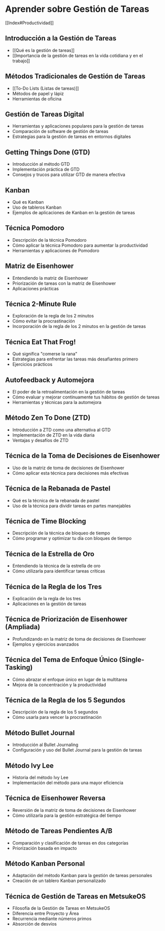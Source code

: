 # Aprender sobre Gestión de Tareas

[[Index#Productividad]]

## Introducción a la Gestión de Tareas

- [[Qué es la gestión de tareas]]
- [[Importancia de la gestión de tareas en la vida cotidiana y en el trabajo]]

## Métodos Tradicionales de Gestión de Tareas

- [[To-Do Lists (Listas de tareas)]]
- Métodos de papel y lápiz
- Herramientas de oficina

## Gestión de Tareas Digital

- Herramientas y aplicaciones populares para la gestión de tareas
- Comparación de software de gestión de tareas
- Estrategias para la gestión de tareas en entornos digitales

## Getting Things Done (GTD)

- Introducción al método GTD
- Implementación práctica de GTD
- Consejos y trucos para utilizar GTD de manera efectiva

## Kanban

- Qué es Kanban
- Uso de tableros Kanban
- Ejemplos de aplicaciones de Kanban en la gestión de tareas

## Técnica Pomodoro

- Descripción de la técnica Pomodoro
- Cómo aplicar la técnica Pomodoro para aumentar la productividad
- Herramientas y aplicaciones de Pomodoro

## Matriz de Eisenhower

- Entendiendo la matriz de Eisenhower
- Priorización de tareas con la matriz de Eisenhower
- Aplicaciones prácticas

## Técnica 2-Minute Rule

- Exploración de la regla de los 2 minutos
- Cómo evitar la procrastinación
- Incorporación de la regla de los 2 minutos en la gestión de tareas

## Técnica Eat That Frog!

- Qué significa "comerse la rana"
- Estrategias para enfrentar las tareas más desafiantes primero
- Ejercicios prácticos

## Autofeedback y Automejora

- El poder de la retroalimentación en la gestión de tareas
- Cómo evaluar y mejorar continuamente tus hábitos de gestión de tareas
- Herramientas y técnicas para la automejora

## Método Zen To Done (ZTD)

- Introducción a ZTD como una alternativa al GTD
- Implementación de ZTD en la vida diaria
- Ventajas y desafíos de ZTD

## Técnica de la Toma de Decisiones de Eisenhower

- Uso de la matriz de toma de decisiones de Eisenhower
- Cómo aplicar esta técnica para decisiones más efectivas

## Técnica de la Rebanada de Pastel

- Qué es la técnica de la rebanada de pastel
- Uso de la técnica para dividir tareas en partes manejables

## Técnica de Time Blocking

- Descripción de la técnica de bloqueo de tiempo
- Cómo programar y optimizar tu día con bloques de tiempo

## Técnica de la Estrella de Oro

- Entendiendo la técnica de la estrella de oro
- Cómo utilizarla para identificar tareas críticas

## Técnica de la Regla de los Tres

- Explicación de la regla de los tres
- Aplicaciones en la gestión de tareas

## Técnica de Priorización de Eisenhower (Ampliada)

- Profundizando en la matriz de toma de decisiones de Eisenhower
- Ejemplos y ejercicios avanzados

## Técnica del Tema de Enfoque Único (Single-Tasking)

- Cómo abrazar el enfoque único en lugar de la multitarea
- Mejora de la concentración y la productividad

## Técnica de la Regla de los 5 Segundos

- Descripción de la regla de los 5 segundos
- Cómo usarla para vencer la procrastinación

## Método Bullet Journal

- Introducción al Bullet Journaling
- Configuración y uso del Bullet Journal para la gestión de tareas

## Método Ivy Lee

- Historia del método Ivy Lee
- Implementación del método para una mayor eficiencia

## Técnica de Eisenhower Reversa

- Reversión de la matriz de toma de decisiones de Eisenhower
- Cómo utilizarla para la gestión estratégica del tiempo

## Método de Tareas Pendientes A/B

- Comparación y clasificación de tareas en dos categorías
- Priorización basada en impacto

## Método Kanban Personal

- Adaptación del método Kanban para la gestión de tareas personales
- Creación de un tablero Kanban personalizado

## Técnica de Gestión de Tareas en MetsukeOS

- Filosofía de la Gestión de Tareas en MetsukeOS
- Diferencia entre Proyecto y Área
- Recurrencia mediante números primos
- Absorción de desvíos
